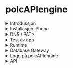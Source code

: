 # polcAPIengine

<details><summary>Introduksjon</summary><span id="fase0"></span>

  ![integrasjon_07](https://user-images.githubusercontent.com/16031302/198845916-c8b893d6-43c5-4454-9e49-5d5c8627ca21.png)
  </details>

<details><summary>Installasjon iPhone</summary><span id="fase1"></span>     <!-- https://github.com/qrv/polcAPIengine?tab=readme-ov-file#user-content-fase'1 -->

  Når bruker er aktivert i skadebil og iTunes kan installasjon av app og testing av bruker gjennomføres som beskrevet nedenfor.

  ![install_02](https://github.com/user-attachments/assets/33f8bbaf-0bdd-41ac-b4bf-f3476e2d71d4)
  </details>

<details><summary>DNS / PAT></summary><span id="fase2"></span>

  Kunde er selv ansvarlig for å åpne porter inn mot polcAPIengine som normalt skal installeres på Delenett server.  Portene er konfigurerbare men default er satt til 8443 over http.

  I lokalinstallasjon vil nginx være et godt alternativ som revers proxy særlig dersom ssl sertifikater er tilgjenglige og man ønsker å benytte https.  Det er forøvrig lagt til rette for direkte https mot polcAPIengine dersom det er ønskelig.

  Dersom man ønsker å holde kommunikasjonen intern er dette også mulig, men det blir utført en 'Handshake' under start av appen for å validere brukeren, dette krever internett forbindelse.  

  Dersom DNS i produksjonsdomene er problematisk kan https://account.dyn.com/ brukes.
  </details>

<details><summary>Test av app</summary><span id="fase3"></span>

  Både QR-, eller strekkoder kan brukes av app.  For å skille mellom biler og deler er B brukt som prefiks for deler, mens X brukes som prefiks på biler.
  <br>
  Følgende scannere er testet og virker uten spesielle tilpasninger:
   - Symbol CS4070
   - Netcum C750

  Dersom ikke høvelige delelapper er tilgjengelig under test kan testnummer lages her:
  - https://qr.io/
  - https://barcode.tec-it.com/en


  ![fase3_a_01](https://github.com/user-attachments/assets/9e19d62d-3d8c-475c-a132-2d058a12ed97)
      
  Nedenfor er vist man går frem for å skanne inn bilder på del B428135
    
  ![fase3_b_01](https://github.com/user-attachments/assets/31c4c45b-4191-4a97-b263-2bfe5e727e15)
  <br><br><br><br><br><br>
  ![fase3_c_01](https://github.com/user-attachments/assets/d0872b82-0a78-4ba4-b8a7-0a7e80c9a3a4)
  <br><br><br><br>
  Dersom man går til polcAPIengine fra en browser vil man se status på opplastede bilder og tilhørende csv filer som brukes av delenett til import. Dersom ikke runtime versjonen av polcAPIengine er installert kan genererte filer kopieres fra testserver til lokalinstallasjon på:
  - server f.eks 192.168.1.2
  - csv katalog f.eks ...LexitInn
  - bildekatalog f.eks ...LexitInn+LexitBilder
  <br><br>
  ![fase3dc_01](https://github.com/user-attachments/assets/e7c47723-7ee4-481c-b9b0-2cdda7eba500)
  </details>

<details><summary>Runtime</summary><span id="fase4"></span>
  Siste versjon av polcAPI runtime kan hentes fra https://github.com/qrv/polcAPIengine/tree/main/runtime  
  
  ini-fil vil inneholde kundespesifikke opplysninger vil bli oversendt pr mail. Filen skal være selvforklarende og kan brukes 'As is'. Den skal plasseres på samme katalog som exe-filen.  
  
  For å overvåke applikasjonen kan AlwaysUp brukes https://www.coretechnologies.com/products/AlwaysUp/ eller en variant av batch fil vist under:
  ```bat
        @echo off
        REM Wait for 30 seconds to ensure all services are up
        timeout /t 30 /nobreak

        REM Change directory to where the executable is located
        cd /d C:\Data\DeleNett\POL\runtime

        :check_running
        REM Check if polcAPIengine.exe is already running
        tasklist /FI "IMAGENAME eq polcAPIengine.exe" 2>NUL | find /I "polcAPIengine.exe" > NUL
        if "%ERRORLEVEL%"=="0" (
            echo polcAPIengine.exe is already running. Exiting.
            pause
            exit /B
        )

        :start
        echo Starting polcAPIengine...
        start "polcAPIengine" cmd /k "polcAPIengine.exe"
        if "%ERRORLEVEL%" NEQ "0" (
            echo Failed to start polcAPIengine.exe.
            pause
            exit /B
        )
        echo polcAPIengine started successfully.

        :wait_and_check
        REM Wait and check if the program is still running
        timeout /t 5 /nobreak
        tasklist /FI "IMAGENAME eq polcAPIengine.exe" 2>NUL | find /I "polcAPIengine.exe" > NUL
        if "%ERRORLEVEL%"=="0" (
            goto wait_and_check
        )
        echo polcAPIengine crashed. Restarting in 5 seconds...
        timeout /t 5 /nobreak
        goto start
  ``` 

  </details>

<details><summary>Database Gateway</summary><span id="fase5"></span>        <!--https://github.com/qrv/polcAPIengine?tab=readme-ov-file#user-content-fase5-->
  For å koble opp mot MSSQL som hoster Delenett-databasen trenges modifisering av ini-fil samt noen nye view og en referanse-tabell.
  

  ### ini-filen
  ini-filen er også er beskrevet i https://github.com/qrv/polcAPIengine?tab=readme-ov-file#user-content-fase4
  <br>Seksjonene YMSE og MSSQL modifiseres som angitt under,  husk at polcAPIengine må restartes for at endringene i ini-filen skal effektueres.


  ```ini
    # YMSE
      # MSSQL tilgang krever at POLC_ACCESS_TOKEN er i samsvar med med innlogget brukers skadebil.site_id_gu
      # token og nødvendig sql-script blir utlevert dersom MSSQL integrasjon med delenett ønskes
      POLC_ACCESS_TOKEN='hex'           # site xxx

    # MS-SQL                    inregrasjon Delenett sql database
      # Alle verdier som trengs under kan hentes i lokalt oppsett av Delenett på C:\Data\DeleNett\System\Innstillinger.txt
      # C:\Data\DeleNett er i dette tilfelle lokal katalog hvor MSSQL databasen er installert.
      MS_YN       = 'Y'                                                   # Y MSSQL gateway brukes,  N deaktiverer gatewayen 
      MS_PORT     = '1433'                                                # Port standard port som må åpnes i Firewall er tcp 1433 og udp 1434 for SQL Browser
      MS_SERVER   = 'XXX\SQLEXPRESS'                                      # SQLServer / servername
      MS_USER     = 'bruker'                                              # Brukernavn
      MS_PWD      = 'passord'                                             # Passord
      MS_DB       = 'DeleNett'                                            # Database, antar TabellEier er dbo på alle installasjoner, men dette overstyres av scipt som brukes
      MS_SQL1     = 'select top (10) bilmerkenr, navn from dbo.bilmerke'  # Test-script som logges ved oppstart av polcAPIengine som quick and dirty test av gateway

  ``` 

  Som angitt over er ini-filen en god plass å teste sql-script. Ved oppstart vil MS_SQL1 statmentet eksekveres og resultatet listes ut i konsollet.
  <br>Da må man altså starte polcAPIengine direkte i kommandoprompten eller så kan loggen fra en service pipes til en fil.
  <br>Typisk listing  ```MS_SQL1 = select top (10) bilmerkenr, navn from dbo.bilmerke'```  er vist under:

  ```js
      MS-SQL status ...
      SSL=N, protokoll=http, port=8443 --> url=http://192.168.1.123:8443
          ver4 startes fra url=http://192.168.1.123:8443
          Running version polcAPIengine_2024_03_12_01 Server 192.168.1.123
          ver3/4 server running...
      {
        recordsets: [
          [
            [Object], [Object],
            [Object], [Object],
            [Object], [Object],
            [Object], [Object],
            [Object], [Object]
          ]
        ],
        recordset: [
          { bilmerkenr: 1, navn: 'XPENG' },
          { bilmerkenr: 2, navn: 'DAIHATSU' },
          { bilmerkenr: 3, navn: 'BUICK' },
          { bilmerkenr: 4, navn: 'CADILLAC' },
          { bilmerkenr: 5, navn: 'JAGUAR' },
          { bilmerkenr: 6, navn: 'FORD LASTEBIL UTGÅR' },
          { bilmerkenr: 7, navn: 'IVECO' },
          { bilmerkenr: 8, navn: 'LASTEBIL' },
          { bilmerkenr: 9, navn: 'SCANIA LASTEBIL UTGÅR' },
          { bilmerkenr: 10, navn: 'VOLVO LASTEBIL UTGÅR' }
        ],
        output: {},
        rowsAffected: [ 10 ]
      }

  ``` 
  ### view og tabell
  Microsoft SQL Server Management Studio e.l. brukes til å legge inn view og tabell.
  <br>Scriptene vises ikke i denne delen av dokumentasjonen med oversendes separat.

  </details>

<details><summary>Logg på polcAPIengine</summary><span id="signin"></span>  <!--https://github.com/qrv/polcAPIengine?tab=readme-ov-file#user-content-signin -->

  ## Daglig oppfølging
  Status på import av filer må følges opp kontinuerlig for å evnt å plukke opp feil som kan ha oppstått i:
  <br>


   - selve skanne prosessen (ugyldige, strekkoder, etc.)
   - polcAPIengine
   - Delnett import

  Typisk så kan status se som ut vist under:

  ![chrome_r1eKkKAXq8](https://github.com/user-attachments/assets/7a883e4c-4c17-4ae3-81f2-f29219a07a40)
  
  ## Hvordan logge på
  Det enkleste er å sjekke status fra en nettleser, men verktøy som Postman kan alternativt brukes.

  For å få tilgang må en http-header sendes sammen med forespørselen,  denne utleveres ved installasjon.

  Dersom nettleseren brukes vil det være enklest å sende http-header med ett av de følgende alternativene:
  - https://requestly.com/    &nbsp;&nbsp;&nbsp;&nbsp;&nbsp;&nbsp;(best, kan virke gratis hvis du har litt flaks)
  - https://modheader.com/    &nbsp;&nbsp;(gratis og god nok...)

  Nedefor er vist hvordan man går fram for å legge til modheader utvidelsen i chrome

  ![modheader_1](https://github.com/user-attachments/assets/048cd96f-6e88-4f1c-b81c-60488ebbceb5)

  ![modheader_2](https://github.com/user-attachments/assets/a3f8d773-7b6e-44f2-abef-cef1797961d8)

  ![modheader_3](https://github.com/user-attachments/assets/e5d6ffcc-1e85-44c1-b61a-e63b9eda13bd)

  ![modheader_4](https://github.com/user-attachments/assets/a06ff4be-4a60-488e-820e-76cbed00eb17)

  ![modheader_5](https://github.com/user-attachments/assets/8ac94675-3bc2-4a8f-bfca-aba6dfc8e4e3)

  ![modheader_6](https://github.com/user-attachments/assets/2abccadd-4f07-4e0b-ba65-172cf2518ae9)


  </details>

<details><summary>API</summary>

  ## post SAT, med Postman og manuell import i DeleNett

  Før iPhone-app kobles mot polcAPIengine må 'Site Acceptance Test' utføres på alle post-apiene.
  Postman brukes altså til å simulere iPhonens kommunikasjon mot polcAPIengine, deretter kjøres import i DeleNett. Hele poenget med SAT er å verifiserer at hver enkelt post-api gir et menigsfullt resultat i DeleNett.

  ### api-prefix

  api-prefix må fremskaffes til bruk i Postman.  Den finner du ved å åpne polcAPIengine på lokal server (<http://192.168.xxx>) og gå til get_iphone_init apien.  Apien er listet rett under versjonen til polcAPIengine.

  ![get-iPhone init](https://user-images.githubusercontent.com/16031302/198873801-f9ae04c6-8857-4139-846d-b60ee1766bc7.png)

  Host elementet i JSON responsen peker mot din lokale polcAPIengine, merk at urlen slutter med en 'forward slash' /  Du skal ikke bruke lokal serveradresse av type <http://192.168.xxx> under disse testene, men altså den  offisielle adressen gitt i host-elementet.

  ```
      {
          items: [
              {
                  host: "https://github.com/qrv/polcAPIengine/",
                  apple_id: "viggo@icloud.com",
                  site_id: "Vazelina",
                  user_id: "Viggo",
                  user_email: "viggo@vazelina.no",
                  img_height: 4032
              }
          ]
      }
  ```

  ### csv

  post-apiene generer automagisk csv filer som brukes ved innlasting i DeleNett.  Bildene og csv-filene kan du se ved navigere til api-prefiksen med nettleseren din.

  ## post-img-deler

  Denne apien brukes til å laste inn bilder av deler.  Bildene vil lastes opp separat av iPhone appen derfor trenges det bare å testes med ett delenr og ett bilde.

  - url
    - api-prefix post-img-deler
  - header (delnummer fra qr/bar code)
    - setvalues=B123456
  - body (binary)
    - bilde av delen

  ## post-img-biler

  Denne apien er lik post-img-deler men brukes til å laste opp bilder av biler.

  - url
    - api-prefix post-img-biler
  - header (delnummer fra qr/bar code)
    - setvalues=X123456
  - body (binary)
    - bilde av bilen

  ### Postman eksempel ved opplasting av bilder

  ![ShareX_Mk0AYUDtYO](https://user-images.githubusercontent.com/16031302/198852505-9ebe6d12-43d9-4798-8fdc-1beb07b8fd86.png)

  ![ShareX_VQkVmR4l9d](https://user-images.githubusercontent.com/16031302/198852516-323d1507-23a4-4539-a11a-ca695eb748b7.png)

</details>
